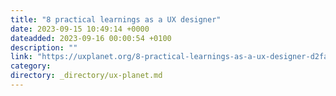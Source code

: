 ```yaml
---
title: "8 practical learnings as a UX designer"
date: 2023-09-15 10:49:14 +0000
dateadded: 2023-09-16 00:00:54 +0100
description: ""
link: "https://uxplanet.org/8-practical-learnings-as-a-ux-designer-d2fa91cd145b?source=rss----819cc2aaeee0---4"
category:
directory: _directory/ux-planet.md
---
```

